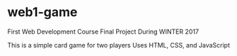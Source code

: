 # web1-game
First Web Development Course Final Project
During WINTER 2017

This is a simple card game for two players 
Uses HTML, CSS, and JavaScript

